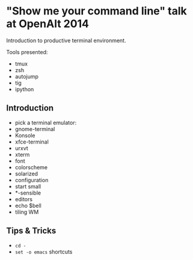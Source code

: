 "Show me your command line" talk at OpenAlt 2014
================================================

Introduction to productive terminal environment.

Tools presented:

 * tmux
 * zsh
 * autojump
 * tig
 * ipython

## Introduction

 * pick a terminal emulator:
  * gnome-terminal
  * Konsole
  * xfce-terminal
  * urxvt
  * xterm
 * font
 * colorscheme
  * solarized
 * configuration
  * start small
  * \*-sensible
 * editors
 * echo $bell
 * tiling WM

## Tips & Tricks

 * `cd -`
 * `set -o emacs` shortcuts

